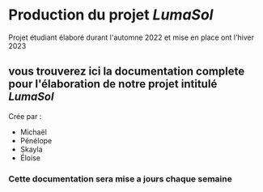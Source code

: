 # Production du projet *LumaSol*
Projet étudiant élaboré durant l'automne 2022 et mise en place ont l'hiver 2023

## vous trouverez ici la documentation complete pour l'élaboration de notre projet intitulé *LumaSol*
Crée par :
- Michaël
- Pénélope
- Skayla
- Éloise

### Cette documentation sera mise a jours chaque semaine
